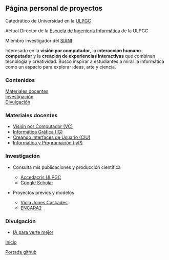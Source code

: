 ## Página personal de proyectos

Catedrático de Universidad en la [ULPGC](https://www.ulpgc.es)

Actual Director de la [Escuela de Ingeniería Informática](https://www.eii.ulpgc.es/es) de la ULPGC

Miembro investigador del [SIANI](https://siani.ulpgc.es)

Interesado en la **visión por computador**, la **interacción humano-computador** y la **creación de experiencias interactivas** que combinan tecnología y creatividad. Busco inspirar a estudiantes a mirar la informática como un espacio para explorar ideas, arte y ciencia.

### Contenidos
[Materiales docentes](#materiales-docentes)  
[Investigación](#investigación)  
[Divulgación](#divulgación) 


### Materiales docentes

- [Visión por Computador (VC)](VC/README.md)
- [Informática Gráfica (IG)](IG/README.md)
- [Creando Interfaces de Usuario (CIU)](CIU/README.md)
- [Informática y Programación (IyP)](https://www.youtube.com/user/IyPULPGC)


### Investigación

- Consulta mis publicaciones y producción científica
    - [Accedacris ULPGC](https://accedacris.ulpgc.es/cris/rp/rp00493)
    - [Google Scholar](https://scholar.google.com/citations?hl=es&user=awve1bIAAAAJ&view_op=list_works&sortby=pubdate)

- Proyectos previos y modelos
    - [Viola Jones Cascades](https://github.com/otsedom/ViolaJonesCascades)
    - [ENCARA2](https://github.com/otsedom/ENCARA2)


### Divulgación

- [IA para verte mejor](https://iaparavertemejor-git-glitch-otsedoms-projects.vercel.app)


[Inicio](#top)

[Portada github](https://github.com/otsedom)

